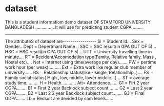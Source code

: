# dataset
This is a student informatiom demo dataset OF STAMFORD UNIVERSITY BANGLADESH ...............
It will use for predicting student CGPA ........

---------------------------------------------------------------
The attributeS of dataset are-----------------
SI 	= Student Id...
Sex	= Gender..
Dept	= Depertmant Name ..
SSC = SSC result(in GPA OUT OF 5)...
HSC	=  HSC result(in GPA OUT OF 5)...
UTT	= University travelling time in minute....
RT	= Recident/Accomodation type(Famity, Relative family, Mass , Hostel etc)....
Net	= Internet using time(average per day).......
PW	= pertime work hour  (per weak)..........
Ext	= Extra work like regular  club member of university......
RS	= Relationship status(like - single, Relationship..)....
FS	= Family social status( High , low, middle, lower middle...)....
ST	= average study time..........
H	= Health............
Att= Attendence......
G1	= Firt 2 year CGPA........
B1	= First 2 year Backlock subject count .......
G2	=  Last 2 year CGPA........
B2	=  Last 2 2 year Backlock subject count .......
G3	= Final GDPA.......
Lb  = Redsult are devided by som lebels......
